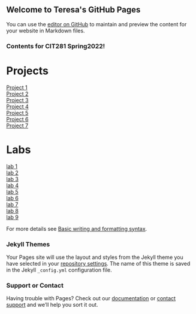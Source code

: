 ## Welcome to Teresa's GitHub Pages

You can use the [editor on GitHub](https://github.com/routing811/teresat.github.io/edit/main/README.md) to maintain and preview the content for your website in Markdown files.

### Contents for CIT281 Spring2022!

# Projects
[Project 1](https://github.com/UO-CIT-routing811/cit281-p-1)
<br/>
[Project 2](https://github.com/UO-CIT-routing811/cit281-p-2)
<br/>
[Project 3](https://github.com/UO-CIT-routing811/cit281-p-3)
<br/>
[Project 4](https://github.com/UO-CIT-routing811/cit281-p-4)
<br/>
[Project 5](https://github.com/UO-CIT-routing811/cit281-p-5)
<br/>
[Project 6](https://github.com/UO-CIT-routing811/cit281-p-6)
<br/>
[Project 7](https://github.com/UO-CIT-routing811/cit281-p-7)

# Labs
[lab 1](https://github.com/UO-CIT-routing811/cit281-lab-1)
<br/>
[lab 2](https://github.com/UO-CIT-routing811/cit281-lab-2)
<br/>
[lab 3](https://github.com/UO-CIT-routing811/cit281-lab-3)
<br/>
[lab 4](https://github.com/UO-CIT-routing811/cit281-lab-4)
<br/>
[lab 5](https://github.com/UO-CIT-routing811/cit281-lab-5)
<br/>
[lab 6](https://github.com/UO-CIT-routing811/cit281-lab-6)
<br/>
[lab 7](https://github.com/UO-CIT-routing811/cit281-lab-7)
<br/>
[lab 8](https://github.com/UO-CIT-routing811/cit281-lab-8)
<br/>
[lab 9](https://github.com/UO-CIT-routing811/cit281-lab-9)




For more details see [Basic writing and formatting syntax](https://docs.github.com/en/github/writing-on-github/getting-started-with-writing-and-formatting-on-github/basic-writing-and-formatting-syntax).

### Jekyll Themes

Your Pages site will use the layout and styles from the Jekyll theme you have selected in your [repository settings](https://github.com/routing811/teresat.github.io/settings/pages). The name of this theme is saved in the Jekyll `_config.yml` configuration file.

### Support or Contact

Having trouble with Pages? Check out our [documentation](https://docs.github.com/categories/github-pages-basics/) or [contact support](https://support.github.com/contact) and we’ll help you sort it out.
